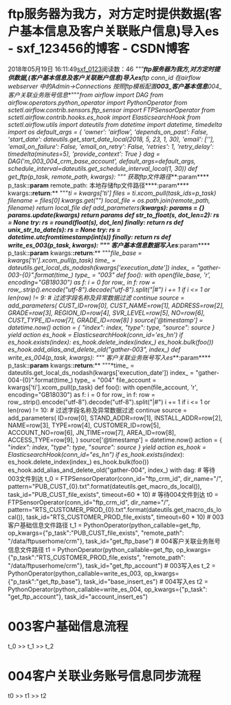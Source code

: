# ftp服务器为我方，对方定时提供数据(客户基本信息及客户关联账户信息)导入es - sxf_123456的博客 - CSDN博客
2018年05月19日 16:11:49[sxf_0123](https://me.csdn.net/sxf_123456)阅读数：46
*"""**ftp服务器为我方,对方定时提供数据,(客户基本信息及客户关联账户信息)导入es**ftp conn_id 在airflow webserver 中的Admin->Connections 按照ftp模板配置**003_客户基本信息**004_客户关联业务账号信息**"""*from airflow import DAG
from airflow.operators.python_operator import PythonOperator
from sctetl.airflow.contrib.sensors.ftp_sensor import FTPSensorOperator
from sctetl.airflow.contrib.hooks.es_hook import ElasticsearchHook
from sctetl.airflow.utils import dateutils
from datetime import datetime, timedelta
import os
default_args = {
    'owner': 'airflow',
'depends_on_past': False,
'start_date': dateutils.get_start_date_local(2018, 5, 23, 1, 30),
'email': [''],
'email_on_failure': False,
'email_on_retry': False,
'retries': 1,
'retry_delay': timedelta(minutes=5),
'provide_context': True
}
dag = DAG('m_003_004_crm_base_account',
default_args=default_args,
schedule_interval=dateutils.get_schedule_interval_local(1, 30))
def get_ftp(p_task, remote_path, **kwargs):
    *"""**    获取ftp文件路径****:param**** p_task:****:param**** remote_path: 本地存储ftp文件路径****:param**** kwargs:****:return****:**    """*ti = kwargs['ti']
    files = ti.xcom_pull(task_ids=p_task)
    filename = files[0]
    kwargs.get("")
    local_file = os.path.join(remote_path, filename)
    return local_file
def add_parameters(**kwargs):
    params = {}
    params.update(kwargs)
    return params
def str_to_float(s, dot_len=2):
    rs = None
    try:
        rs = round(float(s), dot_len)
    finally:
        return rs
def unix_str_to_date(s):
    rs = None
    try:
        rs = datetime.utcfromtimestamp(int(s))
    finally:
        return rs
def write_es_003(p_task, **kwargs):
    *"""**     客户基本信息数据写入es****:param**** p_task:****:param**** kwargs:****:return****:**    """*file_base = kwargs['ti'].xcom_pull(p_task)
    time_ = dateutils.get_local_ds_nodash(kwargs['execution_date'])
    index_ = "gather-003-{0}".format(time_)
    type_ = "003"
def foo():
        with open(file_base, 'r', encoding="GB18030") as f:
            i = 0
for row_ in f:
                row = row_.strip().encode("utf-8").decode("utf-8").split("|#")
                i += 1
if i <= 1 or len(row) != 9:  # 过滤字段名称及异常数据过滤
continue
source = add_parameters(
                    CUST_ID=row[0],
CUST_NAME=row[1],
ADDRESS=row[2],
GRADE=row[3],
REGION_ID=row[4],
SVR_LEVEL=row[5],
NO=row[6],
CUST_TYPE_ID=row[7],
GRADE_ID=row[8]
                )
                source['@timestamp'] = datetime.now()
                action = {
                    "_index": index_,
"_type": type_,
"_source": source
                }
                yield action
    es_hook = ElasticsearchHook(conn_id='es_hn')
    if es_hook.exists(index_):
        es_hook.delete_index(index_)
    es_hook.bulk(foo())
    es_hook.add_alias_and_delete_old("gather-003", index_)
def write_es_004(p_task, **kwargs):
    *"""**    客户关联业务账号写入es****:param**** p_task:****:param**** kwargs:****:return****:**    """*time_ = dateutils.get_local_ds_nodash(kwargs['execution_date'])
    index_ = "gather-004-{0}".format(time_)
    type_ = "004"
file_account = kwargs['ti'].xcom_pull(p_task)
    def foo():
        with open(file_account, 'r', encoding="GB18030") as f:
            i = 0
for row_ in f:
                row = row_.strip().encode("utf-8").decode("utf-8").split("|#")
                i += 1
if i <= 1 or len(row) != 10:  # 过滤字段名称及异常数据过滤
continue
source = add_parameters(
                    ID=row[0],
STAND_ADDR=row[1],
INSTALL_ADDR=row[2],
NAME=row[3],
TYPE=row[4],
CUSTOMER_ID=row[5],
ACCOUNT_NO=row[6],
JN_TIME=row[7],
AREA_ID=row[8],
ACCESS_TYPE=row[9],
)
                source['@timestamp'] = datetime.now()
                action = {
                    "_index": index_,
"_type": type_,
"_source": source
                }
                yield action
    es_hook = ElasticsearchHook(conn_id="es_hn")
    if es_hook.exists(index_):
        es_hook.delete_index(index_)
    es_hook.bulk(foo())
    es_hook.add_alias_and_delete_old("gather-004", index_)
with dag:
    # 等待003文件到达
t_0 = FTPSensorOperator(conn_id="ftp_crm_id",
dir_name="/",
pattern="PUB_CUST_{0}.txt".format(dateutils.get_macro_ds_local()),
task_id="PUB_CUST_file_exists",
timeout=60 * 10)
    # 等待004文件到达
t0 = FTPSensorOperator(conn_id="ftp_crm_id",
dir_name="/",
pattern="RTS_CUSTOMER_PROD_{0}.txt".format(dateutils.get_macro_ds_local()),
task_id="RTS_CUSTOMER_PROD_file_exists",
timeout=60 * 10)
    # 003客户基础信息文件路径
t_1 = PythonOperator(python_callable=get_ftp,
op_kwargs={"p_task":"PUB_CUST_file_exists",
"remote_path": "/data/ftpuserhome/crm"},
task_id="get_ftp_base")
    # 004客户关联业务账号信息文件路径
t1 = PythonOperator(python_callable=get_ftp,
op_kwargs={"p_task":"RTS_CUSTOMER_PROD_file_exists",
"remote_path": "/data/ftpuserhome/crm"},
task_id="get_ftp_account")
    # 003写入es
t_2 = PythonOperator(python_callable=write_es_003,
op_kwargs={"p_task":"get_ftp_base"},
task_id="base_insert_es")
    # 004写入es
t2 = PythonOperator(python_callable=write_es_004,
op_kwargs={"p_task": "get_ftp_account"},
task_id="account_insert_es")
# 003客户基础信息流程
t_0 >> t_1 >> t_2
# 004客户关联业务账号信息同步流程
t0 >> t1 >> t2
